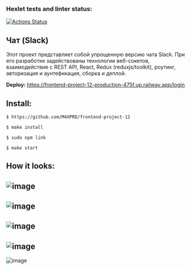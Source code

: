 ### Hexlet tests and linter status:
[![Actions Status](https://github.com/SemyonSt/frontend-project-12/workflows/hexlet-check/badge.svg)](https://github.com/SemyonSt/frontend-project-12/actions)

## Чат (Slack)

Этот проект представляет собой упрощенную версию чата Slack. При его разработке задействованы технологии веб-сокетов, взаимодействие с REST API, React, Redux (reduxjs/toolkit), роутинг, авторизация и аунтефикация, сборка и деплой.





**Deploy:** https://frontend-project-12-production-475f.up.railway.app/login


**Install:**
---

```
$ https://github.com/M4XPRD/frontend-project-12

$ make install

$ sudo npm link

$ make start
```

**How it looks:**
---

![image](https://user-images.githubusercontent.com/92747308/230949035-284a499c-7786-49c3-825a-955609a224c2.png)
---
![image](https://user-images.githubusercontent.com/92747308/230949668-554361d2-03c0-4a0f-b150-5d80853febc6.png)
---
![image](https://user-images.githubusercontent.com/92747308/230950717-32cf021c-032e-488e-9e35-ae30fd11ef60.png)
---
![image](https://user-images.githubusercontent.com/92747308/230950837-0b6bb16f-7771-4818-a8c2-086000b6d242.png)
---
![image](https://user-images.githubusercontent.com/92747308/230951174-5f8379f3-7b5d-4107-b411-2992eecc41f4.png)


